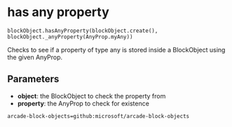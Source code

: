 # has any property

```sig
blockObject.hasAnyProperty(blockObject.create(), blockObject._anyProperty(AnyProp.myAny))
```

Checks to see if a property of type any is stored inside a BlockObject using the given AnyProp.

## Parameters

* **object**: the BlockObject to check the property from
* **property**: the AnyProp to check for existence

```package
arcade-block-objects=github:microsoft/arcade-block-objects
```
